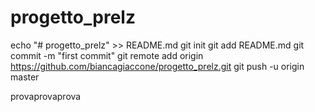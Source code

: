 # progetto_prelz

echo "# progetto_prelz" >> README.md
git init
git add README.md
git commit -m "first commit"
git remote add origin https://github.com/biancagiaccone/progetto_prelz.git
git push -u origin master

provaprovaprova
